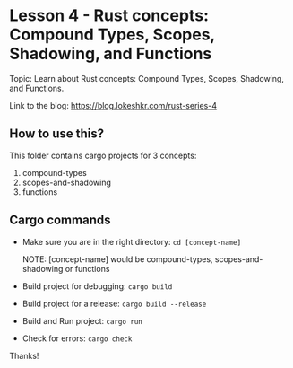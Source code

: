 # Lesson 4 - Rust concepts: Compound Types, Scopes, Shadowing, and Functions

Topic: Learn about Rust concepts: Compound Types, Scopes, Shadowing, and Functions.

Link to the blog: https://blog.lokeshkr.com/rust-series-4

## How to use this?
This folder contains cargo projects for 3 concepts:
1. compound-types
2. scopes-and-shadowing
3. functions


## Cargo commands

- Make sure you are in the right directory: `cd [concept-name]`

    NOTE: [concept-name] would be compound-types, scopes-and-shadowing or functions

- Build project for debugging: `cargo build`
- Build project for a release: `cargo build --release`
- Build and Run project: `cargo run`
- Check for errors: `cargo check`

Thanks!